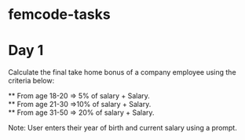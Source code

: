 # femcode-tasks

# Day 1
Calculate the final take home bonus of a company employee using the criteria below: <br />

** From age 18-20 => 5% of salary + Salary. <br />
** From age 21-30 =>10% of salary + Salary. <br />
** From age 31-50 => 20% of salary + Salary. <br />

Note: User enters their year of birth and current salary using a prompt.
